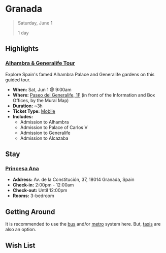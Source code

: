 # Granada

> Saturday, June 1
> 
> 1 day

## Highlights

### [Alhambra & Generalife Tour](https://www.viator.com/tours/Granada/Skip-The-Line-Alhambra-and-Generalife-Expert-Guided-Tour/d554-56823P1)

Explore Spain's famed Alhambra Palace and Generalife gardens on this guided tour.

* **When:** Sat, Jun 1 @ 9:00am
* **Where:** [Paseo del Generalife, 1F](https://www.google.com/maps/place/Paseo+del+Generalife,+1F,+18009+Granada,+Spain/@37.17424,-3.586624,17z/data=!3m1!4b1!4m5!3m4!1s0xd71fcb47aa7e303:0x6bb7716a12db5486!8m2!3d37.17424!4d-3.58443?hl=en) (in front of the Information and Box Offices, by the Mural Map)
* **Duration:** ~3h
* **Ticket Type:** [Mobile](https://drive.google.com/drive/u/0/folders/19l91N6M74p7gRgH-t08oAozNfM7G5xuT)
* **Includes:**
  * Admission to Alhambra
  * Admission to Palace of Carlos V
  * Admission to Generalife
  * Admission to Alcazaba

## Stay

### [Princesa Ana](https://www.google.com/maps/place/Hotel+M.A+Princesa+Ana/@37.1871544,-3.6159608,15.35z/data=!4m5!3m4!1s0xd71fcefadb76e8d:0x30c7253566c6148d!8m2!3d37.1864271!4d-3.6096031?hl=en)

* **Address:** Av. de la Constitución, 37, 18014 Granada, Spain
* **Check-in:** 2:00pm - 12:00am
* **Check-out:** Until 12:00pm
* **Rooms:** 3-bedroom

## Getting Around

It is recommended to use the [bus](http://www.lovegranada.com/transport/granada-buses/) and/or [metro](http://www.lovegranada.com/transport/granada-metro/) system here. But, [taxis](http://www.lovegranada.com/transport/granada-taxis/) are also an option.

## Wish List